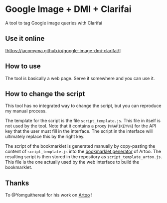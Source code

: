 # Google Image + DMI + Clarifai
A tool to tag Google image queries with Clarifai

## Use it online
[https://jacomyma.github.io/google-image-dmi-clarifai/]

## How to use
The tool is basically a web page. Serve it somewhere and you can use it.

## How to change the script
This tool has no integrated way to change the script, but you can reproduce my manual process.

The template for the script is the file ```script_template.js```. This file in itself is not used by the tool. Note that it contains a proxy (```%%APIKEY%%```) for the API key that the user must fill in the interface. The script in the interface will ultimately replace this by the right key.

The script of the bookmarklet is generated manually by copy-pasting the content of ```script_template.js``` into the <a href="https://medialab.github.io/artoo/generator/">bookmarklet generator</a> of Artoo. The resulting script is then stored in the repository as ```script_template_artoo.js```. This file is the one actually used by the web interface to build the bookmarklet.

## Thanks
To @Yomguithereal for his work on <a href="https://medialab.github.io/artoo/">Artoo</a> !
